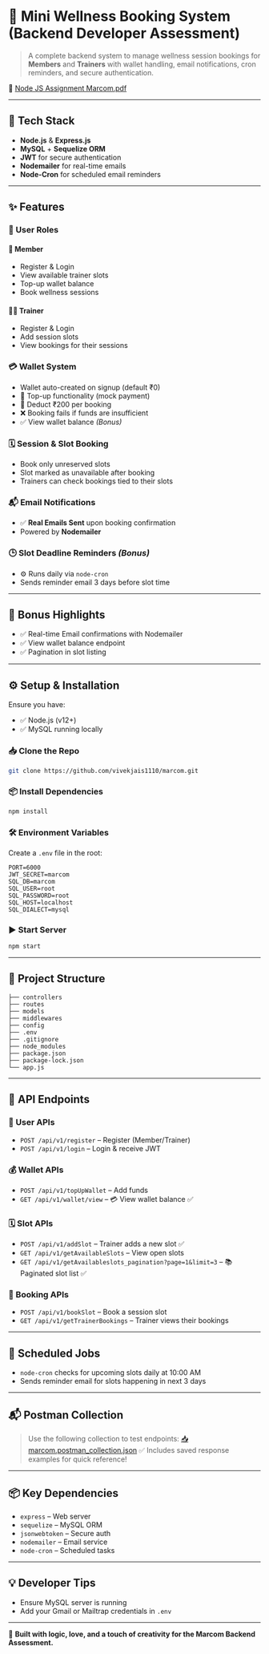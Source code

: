 # 🚀 Mini Wellness Booking System (Backend Developer Assessment)

> A complete backend system to manage wellness session bookings for **Members** and **Trainers** with wallet handling, email notifications, cron reminders, and secure authentication.

📄 [Node JS Assignment Marcom.pdf](https://github.com/vivekjais1110/marcom/blob/main/Node%20JS%20Assignment%20Marcom.pdf)

---

## 🔧 Tech Stack

* **Node.js** & **Express.js**
* **MySQL** + **Sequelize ORM**
* **JWT** for secure authentication
* **Nodemailer** for real-time emails
* **Node-Cron** for scheduled email reminders

---

## ✨ Features

### 👥 User Roles

#### 👤 Member

* Register & Login
* View available trainer slots
* Top-up wallet balance
* Book wellness sessions

#### 🧑‍🏫 Trainer

* Register & Login
* Add session slots
* View bookings for their sessions

### 💳 Wallet System

* Wallet auto-created on signup (default ₹0)
* 🔁 Top-up functionality (mock payment)
* 💸 Deduct ₹200 per booking
* ❌ Booking fails if funds are insufficient
* ✅ View wallet balance *(Bonus)*

### 🗓️ Session & Slot Booking

* Book only unreserved slots
* Slot marked as unavailable after booking
* Trainers can check bookings tied to their slots

### 📬 Email Notifications

* ✅ **Real Emails Sent** upon booking confirmation
* Powered by **Nodemailer**

### 🕒 Slot Deadline Reminders *(Bonus)*

* ⚙️ Runs daily via `node-cron`
* Sends reminder email 3 days before slot time

---

## 🎁 Bonus Highlights

* ✅ Real-time Email confirmations with Nodemailer
* ✅ View wallet balance endpoint
* ✅ Pagination in slot listing

---

## ⚙️ Setup & Installation

Ensure you have:

* ✅ Node.js (v12+)
* ✅ MySQL running locally

### 📥 Clone the Repo

```bash
git clone https://github.com/vivekjais1110/marcom.git
```

### 📦 Install Dependencies

```bash
npm install
```

### 🛠️ Environment Variables

Create a `.env` file in the root:

```env
PORT=6000
JWT_SECRET=marcom
SQL_DB=marcom
SQL_USER=root
SQL_PASSWORD=root
SQL_HOST=localhost
SQL_DIALECT=mysql
```

### ▶️ Start Server

```bash
npm start
```

---

## 📂 Project Structure

```
├── controllers
├── routes
├── models
├── middlewares
├── config
├── .env
├── .gitignore
├── node_modules
├── package.json
├── package-lock.json
└── app.js
```

---

## 📡 API Endpoints

### 🧍 User APIs

* `POST /api/v1/register` – Register (Member/Trainer)
* `POST /api/v1/login` – Login & receive JWT

### 💰 Wallet APIs

* `POST /api/v1/topUpWallet` – Add funds
* `GET /api/v1/wallet/view` – 💳 View wallet balance ✅

### 🗓️ Slot APIs

* `POST /api/v1/addSlot` – Trainer adds a new slot ✅
* `GET /api/v1/getAvailableSlots` – View open slots
* `GET /api/v1/getAvailableslots_pagination?page=1&limit=3` – 📚 Paginated slot list ✅

### 📘 Booking APIs

* `POST /api/v1/bookSlot` – Book a session slot
* `GET /api/v1/getTrainerBookings` – Trainer views their bookings

---

## 🔁 Scheduled Jobs

* `node-cron` checks for upcoming slots daily at 10:00 AM
* Sends reminder email for slots happening in next 3 days

---

## 📬 Postman Collection

> Use the following collection to test endpoints:
> [📥 marcom.postman\_collection.json](https://github.com/vivekjais1110/marcom/blob/main/marcom.postman_collection.json)
✅ Includes saved response examples for quick reference!

---

## 📦 Key Dependencies

* `express` – Web server
* `sequelize` – MySQL ORM
* `jsonwebtoken` – Secure auth
* `nodemailer` – Email service
* `node-cron` – Scheduled tasks

---

## 💡 Developer Tips

* Ensure MySQL server is running
* Add your Gmail or Mailtrap credentials in `.env`


---

🧠 **Built with logic, love, and a touch of creativity for the Marcom Backend Assessment.**
